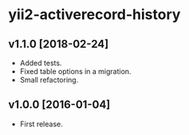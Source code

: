 yii2-activerecord-history
=========================

v1.1.0 [2018-02-24]
-------------------

- Added tests.
- Fixed table options in a migration.
- Small refactoring.

v1.0.0 [2016-01-04]
-------------------

- First release.
